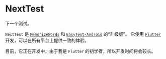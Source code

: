 # NextTest
下一个测试。

`NextTest` 是 [`MemorizeWords`](https://github.com/xfqwdsj/MemorizeWords) 和
[`EasyTest-Android`](https://github.com/xfqwdsj/EasyTest-Android) 的“升级版”。
它使用 [`Flutter`](https://flutter.dev) 开发，可以在所有平台上提供一致的体验。

目前，它正在开发中，由于我是 `Flutter` 的初学者，所以开发时间将会较长。